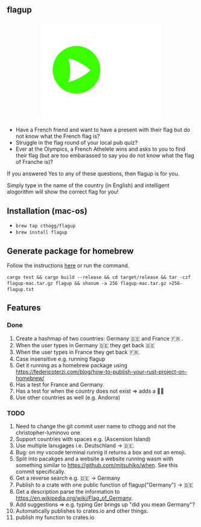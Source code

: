 ## flagup

<p align="center">
<img src="./logo.svg?sanitize=true" width=320>
</p>

- Have a French friend and want to have a present with their flag but do not know what the French flag is?
- Struggle in the flag round of your local pub quiz?
- Ever at the Olympics, a French Athelete wins and asks to you to find their flag (but are too embarassed to say you do not know what the flag of Franche is)?

If you answered Yes to any of these questions, then flagup is for you.

Simply type in the name of the country (in English) and intelligent alogorithm will show the correct flag for you!

## Installation (mac-os)

- `brew tap cthogg/flagup`
- `brew install flagup`

## Generate package for homebrew

Follow the instructions [here](https://federicoterzi.com/blog/how-to-publish-your-rust-project-on-homebrew/) or run the command.

```
cargo test && cargo build --release && cd target/release && tar -czf flagup-mac.tar.gz flagup && shasum -a 256 flagup-mac.tar.gz >256-flagup.txt
```

## Features

### Done

1. Create a hashmap of two countries: Germany 🇩🇪 and France 🇫🇷 .
1. When the user types in Germany 🇩🇪 they get back 🇩🇪
1. When the user types in France they get back 🇫🇷.
1. Case insensitive e.g. running flagup
1. Get it running as a homebrew package using https://federicoterzi.com/blog/how-to-publish-your-rust-project-on-homebrew/
1. Has a test for France and Germany.
1. Has a test for when the country does not exist => adds a 🤷‍♂️
1. Use other countries as well (e.g. Andorra)

### TODO

1. Need to change the git commit user name to cthogg and not the christopher-luminovo one
1. Support countries with spaces e.g. (Ascension Island)
1. Use multiple lanugages i.e. Deutschland -> 🇩🇪.
1. Bug: on my vscode terminal runnig it returns a box and not an emoji.
1. Split into pacakges and a website a website running wasm with something similar to https://github.com/mitsuhiko/when. See this commit specifically.
1. Get a reverse search e.g. 🇩🇪 -> Germany
1. Publish to a crate with one public function of flagup("Germany") -> 🇩🇪
1. Get a description parse the information to https://en.wikipedia.org/wiki/Flag_of_Germany.
1. Add suggestions => e.g. typing Ger brings up "did you mean Germany"?
1. Automatically publishes to crates.io and other things.
1. publish my function to crates.io
